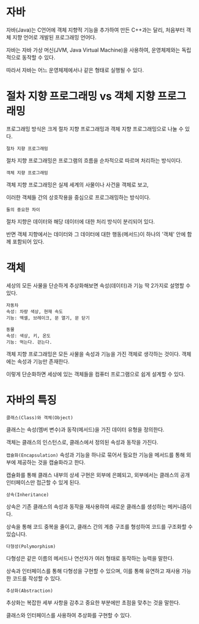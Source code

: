# 자바
자바(Java)는 C언어에 객체 지향적 기능을 추가하여 만든 C++과는 달리, 처음부터 객체 지향 언어로 개발된 프로그래밍 언어다.

자바는 자바 가상 머신(JVM, Java Virtual Machine)을 사용하여, 운영체제와는 독립적으로 동작할 수 있다.

따라서 자바는 어느 운영체제에서나 같은 형태로 실행될 수 있다.

# 절차 지향 프로그래밍 vs 객체 지향 프로그래밍
프로그래밍 방식은 크게 절차 지향 프로그래밍과 객체 지향 프로그래밍으로 나눌 수 있다.

`절차 지향 프로그래밍`

절차 지향 프로그래밍은 프로그램의 흐름을 순차적으로 따르며 처리하는 방식이다. 

`객체 지향 프로그래밍`

객체 지향 프로그래밍은 실제 세계의 사물이나 사건을 객체로 보고, 

이러한 객체들 간의 상호작용을 중심으로 프로그래밍하는 방식이다.

`둘의 중요한 차이`

절차 지향은 데이터와 해당 데이터에 대한 처리 방식이 분리되어 있다. 

반면 객체 지향에서는 데이터와 그 데이터에 대한 행동(메서드)이 하나의 '객체' 안에 함께 포함되어 있다.

# 객체
세상의 모든 사물을 단순하게 추상화해보면 속성(데이터)과 기능 딱 2가지로 설명할 수 있다.
```
자동차
속성: 차량 색상, 현재 속도
기능: 엑셀, 브레이크, 문 열기, 문 닫기
```
```
동물
속성: 색상, 키, 온도
기능: 먹는다. 걷는다.
```
객체 지향 프로그래밍은 모든 사물을 속성과 기능을 가진 객체로 생각하는 것이다. 객체에는 속성과 기능만 존재한다.

이렇게 단순화하면 세상에 있는 객체들을 컴퓨터 프로그램으로 쉽게 설계할 수 있다.

# 자바의 특징
`클래스(Class)와 객체(Object)`

클래스는 속성(멤버 변수)과 동작(메서드)을 가진 데이터 유형을 정의한다.

객체는 클래스의 인스턴스로, 클래스에서 정의된 속성과 동작을 가진다.

`캡슐화(Encapsulation)`
속성과 기능을 하나로 묶어서 필요한 기능을 메서드를 통해 외부에 제공하는 것을 캡슐화라고 한다.

캡슐화를 통해 클래스 내부의 상세 구현은 외부에 은폐되고, 외부에서는 클래스의 공개 인터페이스만 접근할 수 있게 된다.

`상속(Inheritance)`

상속은 기존 클래스의 속성과 동작을 재사용하여 새로운 클래스를 생성하는 메커니즘이다.

상속을 통해 코드 중복을 줄이고, 클래스 간의 계층 구조를 형성하여 코드를 구조화할 수 있습니다.

`다형성(Polymorphism)`

다형성은 같은 이름의 메서드나 연산자가 여러 형태로 동작하는 능력을 말한다.

상속과 인터페이스를 통해 다형성을 구현할 수 있으며, 이를 통해 유연하고 재사용 가능한 코드를 작성할 수 있다.

`추상화(Abstraction)`

추상화는 복잡한 세부 사항을 감추고 중요한 부분에만 초점을 맞추는 것을 말한다.

클래스와 인터페이스를 사용하여 추상화를 구현할 수 있다.
